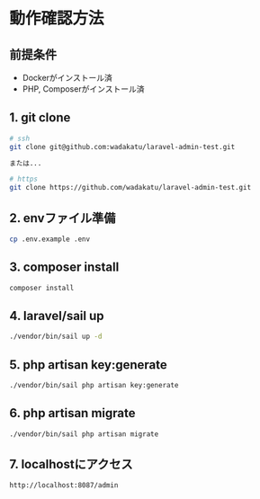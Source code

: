 # 動作確認方法

## 前提条件

- Dockerがインストール済
- PHP, Composerがインストール済

## 1. git clone

```bash
# ssh
git clone git@github.com:wadakatu/laravel-admin-test.git

または...

# https
git clone https://github.com/wadakatu/laravel-admin-test.git
```

## 2. envファイル準備

```bash
cp .env.example .env
```

## 3. composer install

```bash
composer install
```

## 4. laravel/sail up

```bash
./vendor/bin/sail up -d
```

## 5. php artisan key:generate

```bash
./vendor/bin/sail php artisan key:generate
```

## 6. php artisan migrate

```bash
./vendor/bin/sail php artisan migrate
```

## 7. localhostにアクセス

```bash
http://localhost:8087/admin
```

